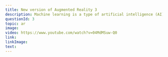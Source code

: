 ```yaml
---
title: New version of Augmented Reality 3
description: Machine learning is a type of artificial intelligence (AI) that provides computers with the ability to learn without being explicitly programmed. Machine learning focuses on the development of computer programs that can change when exposed to new data.
questionId: 3
topic: ar
image:
video: https://www.youtube.com/watch?v=04MdMSuw-Q0
link:
linkImage:
text:
---
```

